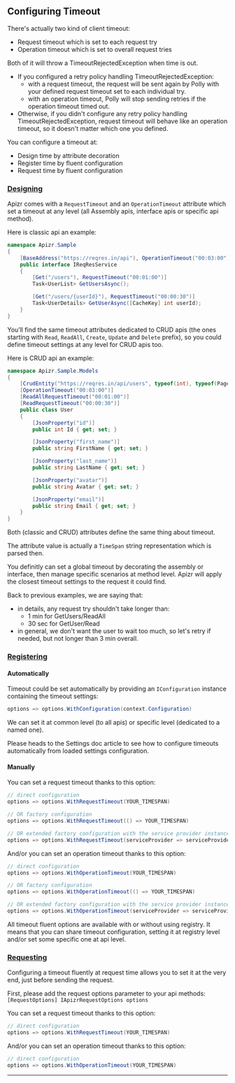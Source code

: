 ﻿## Configuring Timeout

There's actually two kind of client timeout:
- Request timeout which is set to each request try
- Operation timeout which is set to overall request tries

Both of it will throw a TimeoutRejectedException when time is out.
- If you configured a retry policy handling TimeoutRejectedException:
  - with a request timeout, the request will be sent again by Polly with your defined request timeout set to each individual try.
  - with an operation timeout, Polly will stop sending retries if the operation timeout timed out.
- Otherwise, if you didn't configure any retry policy handling TimeoutRejectedException, request timeout will behave like an operation timeout, so it doesn't matter which one you defined.

You can configure a timeout at:
- Design time by attribute decoration
- Register time by fluent configuration
- Request time by fluent configuration

### [Designing](#tab/tabid-designing)

Apizr comes with a `RequestTimeout` and an `OperationTimeout` attribute which set a timeout at any level (all Assembly apis, interface apis or specific api method).

Here is classic api an example:
```csharp
namespace Apizr.Sample
{
    [BaseAddress("https://reqres.in/api"), OperationTimeout("00:03:00")]
    public interface IReqResService
    {
        [Get("/users"), RequestTimeout("00:01:00")]
        Task<UserList> GetUsersAsync();

        [Get("/users/{userId}"), RequestTimeout("00:00:30")]
        Task<UserDetails> GetUserAsync([CacheKey] int userId);
    }
}
```

You’ll find the same timeout attributes dedicated to CRUD apis (the ones starting with `Read`, `ReadAll`, `Create`, `Update` and `Delete` prefix), so you could define timeout settings at any level for CRUD apis too.

Here is CRUD api an example:
```csharp
namespace Apizr.Sample.Models
{
    [CrudEntity("https://reqres.in/api/users", typeof(int), typeof(PagedResult<>))]
    [OperationTimeout("00:03:00")]
    [ReadAllRequestTimeout("00:01:00")]
    [ReadRequestTimeout("00:00:30")]
    public class User
    {
        [JsonProperty("id")]
        public int Id { get; set; }

        [JsonProperty("first_name")]
        public string FirstName { get; set; }

        [JsonProperty("last_name")]
        public string LastName { get; set; }

        [JsonProperty("avatar")]
        public string Avatar { get; set; }

        [JsonProperty("email")]
        public string Email { get; set; }
    }
}
```

Both (classic and CRUD) attributes define the same thing about timeout.

The attribute value is actually a `TimeSpan` string representation which is parsed then.

You definitly can set a global timeout by decorating the assembly or interface, then manage specific scenarios at method level.
Apizr will apply the closest timeout settings to the request it could find. 

Back to previous examples, we are saying that:
- in details, any request try shouldn't take longer than:
  - 1 min for GetUsers/ReadAll
  - 30 sec for GetUser/Read
- in general, we don't want the user to wait too much, so let's retry if needed, but not longer than 3 min overall.

### [Registering](#tab/tabid-registering)

#### Automatically

Timeout could be set automatically by providing an `IConfiguration` instance containing the timeout settings:
```csharp
options => options.WithConfiguration(context.Configuration)
```

We can set it at common level (to all apis) or specific level (dedicated to a named one).

Please heads to the Settings doc article to see how to configure timeouts automatically from loaded settings configuration.

#### Manually

You can set a request timeout thanks to this option:

```csharp
// direct configuration
options => options.WithRequestTimeout(YOUR_TIMESPAN)

// OR factory configuration
options => options.WithRequestTimeout(() => YOUR_TIMESPAN)

// OR extended factory configuration with the service provider instance
options => options.WithRequestTimeout(serviceProvider => serviceProvider.GetRequiredService<IYourSettingsService>().YOUR_TIMESPAN)
```

And/or you can set an operation timeout thanks to this option:

```csharp
// direct configuration
options => options.WithOperationTimeout(YOUR_TIMESPAN)

// OR factory configuration
options => options.WithOperationTimeout(() => YOUR_TIMESPAN)

// OR extended factory configuration with the service provider instance
options => options.WithOperationTimeout(serviceProvider => serviceProvider.GetRequiredService<IYourSettingsService>().YOUR_TIMESPAN)
```

All timeout fluent options are available with or without using registry. 
It means that you can share timeout configuration, setting it at registry level and/or set some specific one at api level.

### [Requesting](#tab/tabid-requesting)

Configuring a timeout fluently at request time allows you to set it at the very end, just before sending the request.

First, please add the request options parameter to your api methods: ```[RequestOptions] IApizrRequestOptions options```

You can set a request timeout thanks to this option:

```csharp
// direct configuration
options => options.WithRequestTimeout(YOUR_TIMESPAN)
```

And/or you can set an operation timeout thanks to this option:

```csharp
// direct configuration
options => options.WithOperationTimeout(YOUR_TIMESPAN)
```

***